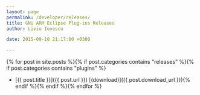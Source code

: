 ```yaml
---
layout: page
permalink: /developer/releases/
title: GNU ARM Eclipse Plug-ins Releases
author: Liviu Ionescu

date: 2015-09-10 21:17:00 +0300

---
```


{% for post in site.posts %}{% if post.categories contains "releases" %}{% if post.categories contains "plugins" %}
* [{{ post.title }}]({{ post.url }}) [(download)]({{ post.download_url }}){% endif %}{% endif %}{% endfor %}
